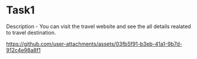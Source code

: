 # Task1

Description - You can visit the travel website and see the all details realated to travel destination.

https://github.com/user-attachments/assets/03fb5f91-b3eb-41a1-9b7d-912c4e98a8f1

